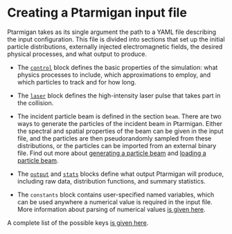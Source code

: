 # Creating a Ptarmigan input file

Ptarmigan takes as its single argument the path to a YAML file describing the input configuration.
This file is divided into sections that set up the initial particle distributions,
externally injected electromagnetic fields, the desired physical processes, and what output to produce.

* The [`control`](control.md) block defines the basic properties of the simulation:
what physics processes to include, which approximations to employ, and which particles to track and for how long.

* The [`laser`](laser.md) block defines the high-intensity laser pulse that takes part in the collision.

* The incident particle beam is defined in the section `beam`.
There are two ways to generate the particles of the incident beam in Ptarmigan.
Either the spectral and spatial properties of the beam can be given in the input file,
and the particles are then pseudorandomly sampled from these distributions,
or the particles can be imported from an external binary file.
Find out more about [generating a particle beam](beam_generation.md) and [loading a particle beam](beam_loading.md).

* The [`output`](output.md) and [`stats`](output.md#summary-statistics) blocks define what output
Ptarmigan will produce, including raw data, distribution functions, and summary statistics.

* The `constants` block contains user-specified named variables, which can be used anywhere a numerical value is
required in the input file. More information about parsing of numerical values [is given here](parsing.md).

A complete list of the possible keys [is given here](list_of_keys.md).
